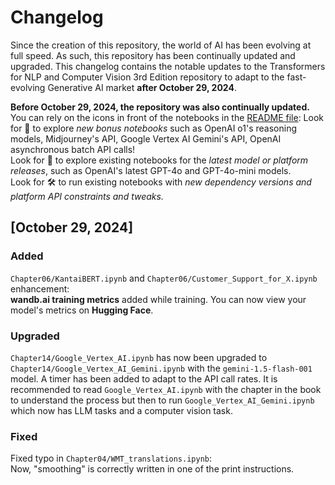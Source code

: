 # Changelog

Since the creation of this repository, the world of AI has been evolving at full speed. As such, this repository has been continually updated and upgraded.
This changelog contains the notable updates to the Transformers for NLP and Computer Vision 3rd Edition repository to adapt to the 
fast-evolving Generative AI market **after October 29, 2024**.

**Before October 29, 2024, the repository was also continually updated.** You can rely on the icons in front of the notebooks in the [README  file](https://github.com/Denis2054/Transformers-for-NLP-and-Computer-Vision-3rd-Edition/blob/main/README.md):
Look for 🐬 to explore *new bonus notebooks* such as OpenAI o1's reasoning models, Midjourney's API, Google Vertex AI Gemini's API, OpenAI asynchronous batch API calls!           
Look for 🎏 to explore existing notebooks for the *latest model or platform releases*, such as OpenAI's latest GPT-4o and GPT-4o-mini models.  
Look for 🛠 to run existing notebooks with *new dependency versions and platform API constraints and tweaks.*

## [October 29, 2024]

### Added
`Chapter06/KantaiBERT.ipynb` and `Chapter06/Customer_Support_for_X.ipynb` enhancement:    
**wandb.ai training metrics** added while training. 
You can now view your model's metrics on **Hugging Face**.

### Upgraded      

`Chapter14/Google_Vertex_AI.ipynb` has now been upgraded to `Chapter14/Google_Vertex_AI_Gemini.ipynb` with the `gemini-1.5-flash-001` model. 
A timer has been added to adapt to the API call rates.
It is recommended to read `Google_Vertex_AI.ipynb` with the chapter in the book to understand the process but then to run `Google_Vertex_AI_Gemini.ipynb` which now has LLM tasks and a computer vision task.

### Fixed
Fixed typo in `Chapter04/WMT_translations.ipynb`:   
Now, "smoothing" is correctly written in one of the print instructions.

